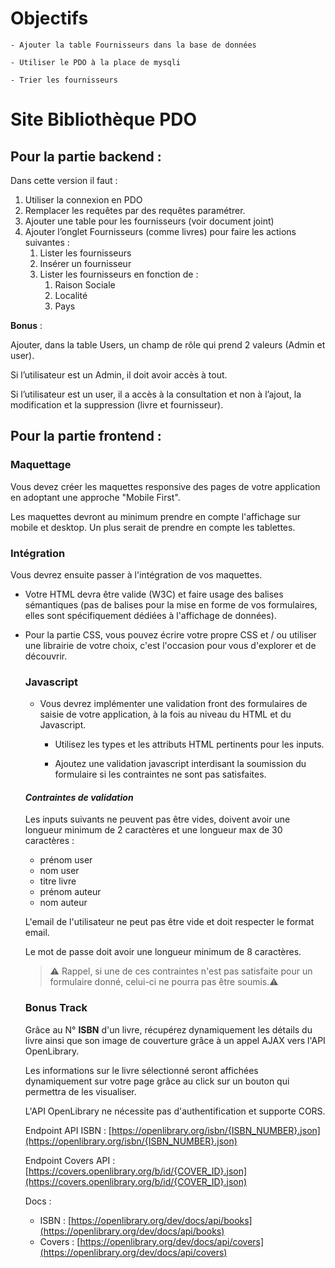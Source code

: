 # Objectifs

```
- Ajouter la table Fournisseurs dans la base de données

- Utiliser le PDO à la place de mysqli

- Trier les fournisseurs
```

# Site Bibliothèque PDO

## Pour la partie backend :

Dans cette version il faut :

1. Utiliser la connexion en PDO
1. Remplacer les requêtes par des requêtes paramétrer.
1. Ajouter une table pour les fournisseurs (voir document joint)
1. Ajouter l’onglet Fournisseurs (comme livres) pour faire les actions suivantes :
   1. Lister les fournisseurs
   2. Insérer un fournisseur
   3. Lister les fournisseurs en fonction de :
      1. Raison Sociale
      2. Localité
      3. Pays

**Bonus** :

Ajouter, dans la table Users, un champ de rôle qui prend 2 valeurs (Admin et user).

Si l’utilisateur est un Admin, il doit avoir accès à tout.

Si l’utilisateur est un user, il a accès à la consultation et non à l’ajout, la modification et la suppression (livre et fournisseur).

## Pour la partie frontend :

### Maquettage

Vous devez créer les maquettes responsive des pages de votre application en adoptant une approche "Mobile First".

Les maquettes devront au minimum prendre en compte l'affichage sur mobile et desktop. Un plus serait de prendre en compte les tablettes.

### Intégration

Vous devrez ensuite passer à l'intégration de vos maquettes.

- Votre HTML devra être valide (W3C) et faire usage des balises sémantiques (pas de balises <table> pour la mise en forme de vos formulaires, elles sont spécifiquement dédiées à l'affichage de données).

- Pour la partie CSS, vous pouvez écrire votre propre CSS et / ou utiliser une librairie de votre choix, c'est l'occasion pour vous d'explorer et de découvrir.

### Javascript

- Vous devrez implémenter une validation front des formulaires de saisie de votre application, à la fois au niveau du HTML et du Javascript.

  - Utilisez les types et les attributs HTML pertinents pour les inputs.

  - Ajoutez une validation javascript interdisant la soumission du formulaire si les contraintes ne sont pas satisfaites.

#### **_Contraintes de validation_**

Les inputs suivants ne peuvent pas être vides, doivent avoir une longueur minimum de 2 caractères et une longueur max de 30 caractères :

- prénom user
- nom user
- titre livre
- prénom auteur
- nom auteur

L'email de l'utilisateur ne peut pas être vide et doit respecter le format email.

Le mot de passe doit avoir une longueur minimum de 8 caractères.

> ⚠️ Rappel, si une de ces contraintes n'est pas satisfaite pour un formulaire donné, celui-ci ne pourra pas être soumis.⚠️

### Bonus Track

Grâce au N° **ISBN** d'un livre, récupérez dynamiquement les détails du livre ainsi que son image de couverture grâce à un appel AJAX vers l'API OpenLibrary.

Les informations sur le livre sélectionné seront affichées dynamiquement sur votre page grâce au click sur un bouton qui permettra de les visualiser.

L'API OpenLibrary ne nécessite pas d'authentification et supporte CORS.

Endpoint API ISBN : [https://openlibrary.org/isbn/{ISBN_NUMBER}.json](https://openlibrary.org/isbn/{ISBN_NUMBER}.json)

Endpoint Covers API : [https://covers.openlibrary.org/b/id/{COVER_ID}.json](https://covers.openlibrary.org/b/id/{COVER_ID}.json)

Docs :

- ISBN : [https://openlibrary.org/dev/docs/api/books](https://openlibrary.org/dev/docs/api/books)
- Covers : [https://openlibrary.org/dev/docs/api/covers](https://openlibrary.org/dev/docs/api/covers)
